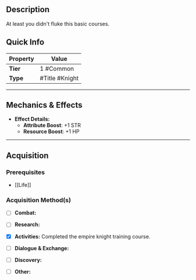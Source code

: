 ## Description
 At least you didn't fluke this basic courses.

## Quick Info
| Property | Value          |
| -------- | -------------- |
| **Tier** | 1 #Common      |
| **Type** | #Title #Knight |

---

## Mechanics & Effects
- **Effect Details:**
    - **Attribute Boost**: +1 STR
    - **Resource Boost**: +1 HP

---

## Acquisition
### Prerequisites
- [[Life]]

### Acquisition Method(s)
- [ ] **Combat:** 
- [ ] **Research:** 
- [x] **Activities:** Completed the empire knight training course.
- [ ] **Dialogue & Exchange:** 
- [ ] **Discovery:** 
- [ ] **Other:** 

